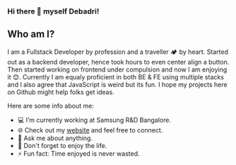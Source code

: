 ### Hi there 👋 myself Debadri!

## Who am I?

I am a Fullstack Developer by profession and a traveller :camping: by heart. Started out as a backend developer, hence took hours to even center align a button. Then started working on frontend under compulsion and now I am enjoying it :blush:. Currently I am equaly proficient in both BE & FE using multiple stacks and I also agree that JavaScript is weird but its fun. I hope my projects here on Github might help folks get ideas.

Here are some info about me:

- :computer: I’m currently working at Samsung R&D Bangalore.
- :globe_with_meridians: Check out my [website](https://www.debadri.com) and feel free to connect.
- 💬 Ask me about anything.
- :partying_face: Don't forget to enjoy the life.
- ⚡ Fun fact: Time enjoyed is never wasted.

